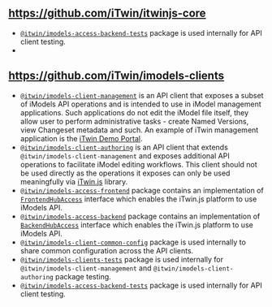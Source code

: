## https://github.com/iTwin/itwinjs-core

- [`@itwin/imodels-access-backend-tests`](tests/imodels-access-backend-tests/README.md) package is used internally for API client testing.
- 

## https://github.com/iTwin/imodels-clients

- [`@itwin/imodels-client-management`](clients/imodels-client-management/README.md) is an API client that exposes a subset of iModels API operations and is intended to use in iModel management applications. Such applications do not edit the iModel file itself, they allow user to perform administrative tasks - create Named Versions, view Changeset metadata and such. An example of iTwin management application is the [iTwin Demo Portal](https://itwindemo.bentley.com/).
- [`@itwin/imodels-client-authoring`](clients/imodels-client-authoring/README.md) is an API client that extends `@itwin/imodels-client-management` and exposes additional API operations to facilitate iModel editing workflows. This client should not be used directly as the operations it exposes can only be used meaningfully via [iTwin.js](https://www.itwinjs.org/) library.
- [`@itwin/imodels-access-frontend`](itwin-platform-access/imodels-access-frontend/README.md) package contains an implementation of [`FrontendHubAccess`](https://github.com/iTwin/itwinjs-core/blob/master/core/frontend/src/FrontendHubAccess.ts) interface which enables the iTwin.js platform to use iModels API.
- [`@itwin/imodels-access-backend`](itwin-platform-access/imodels-access-backend/README.md) package contains an implementation of [`BackendHubAccess`](https://github.com/iTwin/itwinjs-core/blob/master/core/backend/src/BackendHubAccess.ts) interface which enables the iTwin.js platform to use iModels API. 
- [`@itwin/imodels-client-common-config`](utils/imodels-client-common-config/README.md) package is used internally to share common configuration across the API clients.
- [`@itwin/imodels-clients-tests`](tests/imodels-clients-tests/README.md) package is used internally for `@itwin/imodels-client-management` and `@itwin/imodels-client-authoring` package testing.
- [`@itwin/imodels-access-backend-tests`](tests/imodels-access-backend-tests/README.md) package is used internally for API client testing.